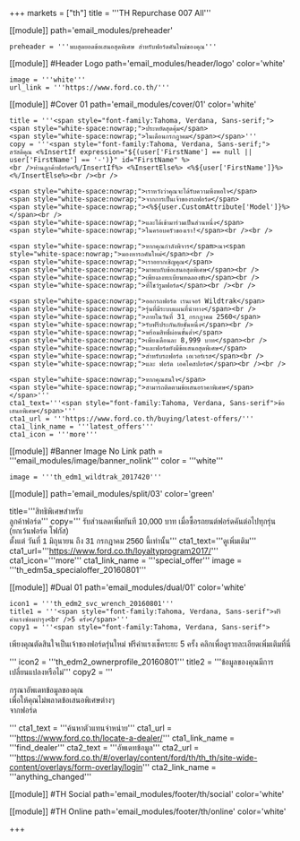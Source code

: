 +++
markets = ["th"]
title = '''TH Repurchase 007 All'''

[[module]]
path='email_modules/preheader'

	preheader = '''พบสุดยอดข้อเสนอสุดพิเศษ สำหรับฟอร์ดคันใหม่ของคุณ'''

[[module]] #Header Logo
path='email_modules/header/logo'
color='white'

	image = '''white'''
	url_link = '''https://www.ford.co.th/'''

[[module]] #Cover 01
path='email_modules/cover/01'
color='white'

	title = '''<span style="font-family:Tahoma, Verdana, Sans-serif;">
	<span style="white-space:nowrap;">ประหยัดสุดคุ้ม</span> 
	<span style="white-space:nowrap;">ในเดือนกรกฎาคม</span></span>'''
	copy = '''<span style="font-family:Tahoma, Verdana, Sans-serif;">
	สวัสดีคุณ <%InsertIf expression="${(user['FirstName'] == null || user['FirstName'] == '-')}" id="FirstName" %>
	<br />ท่านลูกค้าฟอร์ด<%/InsertIf%> <%InsertElse%> <%${user['FirstName']}%> <%/InsertElse%><br /><br />

	<span style="white-space:nowrap;">เราหวังว่าคุณจะได้รับความพึงพอใจ</span>
	<span style="white-space:nowrap;">จากการเป็นเจ้าของรถฟอร์ด</span> 
	<span style="white-space:nowrap;"><%${user.CustomAttribute['Model']}%> </span><br />
	<span style="white-space:nowrap;">และได้เข้ามาร่วมเป็นส่วนหนึ่ง</span>
	<span style="white-space:nowrap;">ในครอบครัวของเรา!</span><br /><br />

	<span style="white-space:nowrap;">หากคุณกำลังพิจาร</spam>ณา<span style="white-space:nowrap;">มองหารถคันใหม่</span><br />
	<span style="white-space:nowrap;">เราอยากเชิญคุณ</span>
	<span style="white-space:nowrap;">มาพบกับข้อเสนอสุดพิเศษ</span><br />
	<span style="white-space:nowrap;">เพียงลงทะเบียนทดลองขับ</span><br />
	<span style="white-space:nowrap;">ที่โชว์รูมฟอร์ด</span><br /><br />

	<span style="white-space:nowrap;">ออกรถฟอร์ด เรนเจอร์ Wildtrak</span>
	<span style="white-space:nowrap;">รุ่นที่มีระบบแผนที่นำทาง</span><br /> 
	<span style="white-space:nowrap;">ภายในวันที่ 31 กรกฎาคม 2560</span>
	<span style="white-space:nowrap;">รับฟรีประกันภัยชั้นหนึ่ง</span><br />
	<span style="white-space:nowrap;">พร้อมสิทธิ์ผ่อนขั้นต่ำ</span>
	<span style="white-space:nowrap;">เพียงเดือนละ 8,999 บาท</span><br />
	<span style="white-space:nowrap;">และฟอร์ดยังมีข้อเสนอสุดพิเศษ</span>
	<span style="white-space:nowrap;">สำหรับรถฟอร์ด เอเวอร์เรส</span><br /> 
	<span style="white-space:nowrap;">และ ฟอร์ด เอคโคสปอร์ต</span><br /><br />

	<span style="white-space:nowrap;">หากคุณสนใจ</span>
	<span style="white-space:nowrap;">สามารถติดตามข้อเสนอราคาพิเศษ</span></span>'''
	cta1_text='''<span style="font-family:Tahoma, Verdana, Sans-serif">ข้อเสนอพิเศษ</span>'''
	cta1_url = '''https://www.ford.co.th/buying/latest-offers/'''
	cta1_link_name = '''latest_offers'''
	cta1_icon = '''more'''

[[module]] #Banner Image No Link
path = '''email_modules/image/banner_nolink'''
color = '''white'''

	image = '''th_edm1_wildtrak_2017420'''

[[module]]
path='email_modules/split/03'
color='green'

title='''<span style="font-family:Tahoma, Verdana, Sans-serif">สิทธิพิเศษสำหรับ<br />ลูกค้าฟอร์ด</span>'''
copy='''<span style="font-family:Tahoma, Verdana, Sans-serif;">
<span style="white-space:nowrap;">รับส่วนลดเพิ่มทันที</span> 
<span style="white-space:nowrap;">10,000 บาท</span> 
<span style="white-space:nowrap;">เมื่อซื้อรถยนต์ฟอร์ดคันต่อไปทุกรุ่น</span> 
<span style="white-space:nowrap;">(ยกเว้นฟอร์ด โฟกัส)</span><br /> 
<span style="white-space:nowrap;">ตั้งแต่</span> 
<span style="white-space:nowrap;">วันที่ 1 มิถุนายน</span> 
<span style="white-space:nowrap;">ถึง 31 กรกฎาคม 2560 </span>
<span style="white-space:nowrap;">นี้เท่านั้น</span></span>'''
cta1_text='''<span style="font-family:Tahoma, Verdana, Sans-serif">ดูเพิ่มเติม</span>'''
cta1_url='''https://www.ford.co.th/loyaltyprogram2017/'''
cta1_icon='''more'''
cta1_link_name = '''special_offer'''
image = '''th_edm5a_specialoffer_20160801'''

[[module]] #Dual 01
path='email_modules/dual/01'
color='white'

	icon1 = '''th_edm2_svc_wrench_20160801'''
	title1 = '''<span style="font-family:Tahoma, Verdana, Sans-serif">ฟรีค่าแรงซ่อมบำรุง<br />5 ครั้ง</span>'''
	copy1 = '''<span style="font-family:Tahoma, Verdana, Sans-serif">

<span style="white-space:nowrap;">เพียงคุณตัดสินใจเป็นเจ้าของฟอร์ดรุ่นใหม่</span> 
<span style="white-space:nowrap;">ฟรีค่าแรงเช็คระยะ 5 ครั้ง</span> 
<span style="white-space:nowrap;">คลิกเพื่อดูรายละเอียดเพิ่มเติมที่นี่</span>

</span>'''
	icon2 = '''th_edm2_ownerprofile_20160801'''
	title2 = '''<span style="font-family:Tahoma, Verdana, Sans-serif">ข้อมูลของคุณมีการ<br />เปลี่ยนแปลงหรือไม่</span>'''
	copy2 = '''<span style="font-family:Tahoma, Verdana, Sans-serif">

กรุณาอัพเดทข้อมูลของคุณ <br />
<span style=" white-space:nowrap;">เพื่อให้คุณ</span><span style=" white-space:nowrap;">ไม่พลาด</span><span style=" white-space:nowrap;">ข้อเสนอ</span><span style=" white-space:nowrap;">พิเศษ</span>ต่างๆ <br />
<span style=" white-space:nowrap;">จากฟอร์ด</span>

</span>'''
	cta1_text = '''<span style="font-family:Tahoma, Verdana, Sans-serif">ค้นหาตัวแทนจำหน่าย</span>'''
	cta1_url = '''https://www.ford.co.th/locate-a-dealer/'''
	cta1_link_name = '''find_dealer'''
	cta2_text = '''<span style="font-family:Tahoma, Verdana, Sans-serif">อัพเดทข้อมูล</span>'''
	cta2_url = '''https://www.ford.co.th/#/overlay/content/ford/th/th_th/site-wide-content/overlays/form-overlay/login'''
	cta2_link_name = '''anything_changed'''


[[module]] #TH Social
path='email_modules/footer/th/social'
color='white'

[[module]] #TH Online
path='email_modules/footer/th/online'
color='white'

+++